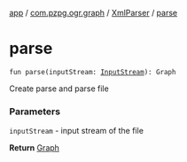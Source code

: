 [app](../../index.md) / [com.pzpg.ogr.graph](../index.md) / [XmlParser](index.md) / [parse](./parse.md)

# parse

`fun parse(inputStream: `[`InputStream`](https://docs.oracle.com/javase/6/docs/api/java/io/InputStream.html)`): Graph`

Create parse and parse file

### Parameters

`inputStream` - input stream of the file

**Return**
[Graph](#)

